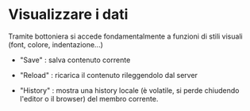 # Visualizzare i dati

Tramite bottoniera si accede fondamentalmente a funzioni di stili visuali (font, colore, indentazione...)

- "Save" :  salva contenuto corrente

- "Reload" :  ricarica il contenuto rileggendolo dal server

- "History" :  mostra una history locale (è volatile, si perde chiudendo l'editor o il browser) del membro corrente.

